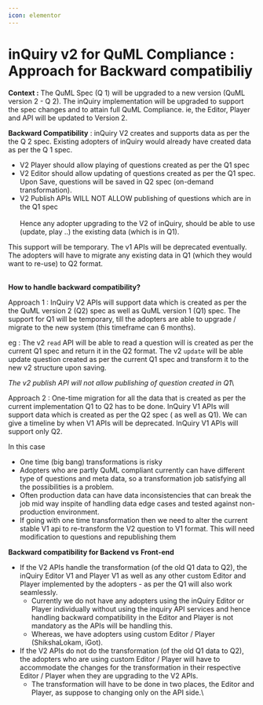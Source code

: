 ```yaml
---
icon: elementor
---
```


# inQuiry v2 for QuML Compliance : Approach for Backward compatibiliy

**Context :** The QuML Spec (Q 1) will be upgraded to a new version (QuML version 2 - Q 2). The inQuiry implementation will be upgraded to support the spec changes and to attain full QuML Compliance. ie, the Editor, Player and API will be updated to Version 2.

**Backward Compatibility** : inQuiry V2 creates and supports data as per the the Q 2 spec. Existing adopters of inQuiry would already have created data as per the Q 1 spec.

* V2 Player should allow playing of questions created as per the Q1 spec
* V2 Editor should allow updating of questions created as per the Q1 spec. Upon Save, questions will be saved in Q2 spec (on-demand transformation).
* V2 Publish APIs WILL NOT ALLOW publishing of questions which are in the Q1 spec\
  \
  Hence any adopter upgrading to the V2 of inQuiry, should be able to use (update, play ..) the existing data (which is in Q1).

This support will be temporary. The v1 APIs will be deprecated eventually. The adopters will have to migrate any existing data in Q1 (which they would want to re-use) to Q2 format.

\
**How to handle backward compatibility?**

Approach 1 : InQuiry V2 APIs will support data which is created as per the the QuML version 2 (Q2) spec as well as QuML version 1 (Q1) spec. The support for Q1 will be temporary, till the adopters are able to upgrade / migrate to the new system (this timeframe can 6 months).

eg : The v2 `read` API will be able to read a question will is created as per the current Q1 spec and return it in the Q2 format. The v2 `update` will be able update question created as per the current Q1 spec and transform it to the new v2 structure upon saving.

_The v2 publish API will not allow publishing of question created in Q1_\


Approach 2 : One-time migration for all the data that is created as per the current implementation Q1 to Q2 has to be done. InQuiry V1 APIs will support data which is created as per the Q2 spec ( as well as Q1). We can give a timeline by when V1 APIs will be deprecated. InQuiry V1 APIs will support only Q2.

In this case

* One time (big bang) transformations is risky
* Adopters who are partly QuML compliant currently can have different type of questions and meta data, so a transformation job satisfying all the possibilities is a problem.
* Often production data can have data inconsistencies that can break the job mid way inspite of handling data edge cases and tested against non-production environment.
* If going with one time transformation then we need to alter the current stable V1 api to re-transform the V2 question to V1 format. This will need modification to questions and republishing them

**Backward compatibility for Backend vs** **Front-end**

* If the V2 APIs handle the transformation (of the old Q1 data to Q2), the inQuiry Editor V1 and Player V1 as well as any other custom Editor and Player implemented by the adopters - as per the Q1 will also work seamlessly.
  * Currently we do not have any adopters using the inQuiry Editor or Player individually without using the inquiry API services and hence handling backward compatibility in the Editor and Player is not mandatory as the APIs will be handling this.
  * Whereas, we have adopters using custom Editor / Player (ShikshaLokam, iGot).
* If the V2 APIs do not do the transformation (of the old Q1 data to Q2), the adopters who are using custom Editor / Player will have to accommodate the changes for the transformation in their respective Editor / Player when they are upgrading to the V2 APIs.
  * The transformation will have to be done in two places, the Editor and Player, as suppose to changing only on the API side.\
